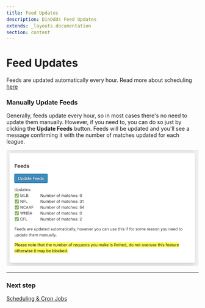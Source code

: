 ```yaml
---
title: Feed Updates
description: DinOdds Feed Updates
extends: _layouts.documentation
section: content
---
```


# Feed Updates

Feeds are updated automatically every hour. Read more about scheduling [here](/docs/dinodds/scheduling/)

### Manually Update Feeds

Generally, feeds update every hour, so in most cases there's no need to update them manually. However, if you need to, you can do so just by clicking the **Update Feeds** button. Feeds will be updated and you'll see a message confirming it with the number of matches updated for each league.

![DinOdds Feed Updates](/assets/images/dinodds/feed-updates.png)


---

### Next step

[Scheduling & Cron Jobs](/docs/dinodds/scheduling/)
